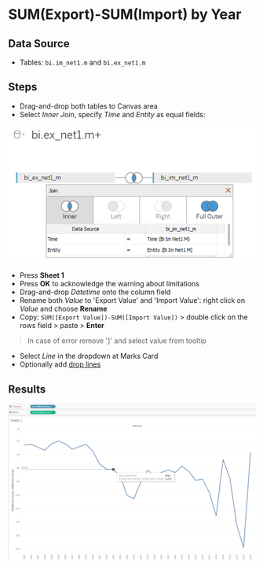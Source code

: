 #  SUM(Export)-SUM(Import) by Year

## Data Source

* Tables: `bi.im_net1.m` and `bi.ex_net1.m`

## Steps

- Drag-and-drop both tables to Canvas area
- Select _Inner Join_, specify _Time_ and _Entity_ as equal fields:

![](../images/join_inner.png)

- Press **Sheet 1**
- Press **OK** to acknowledge the warning about limitations
- Drag-and-drop _Datetime_ onto the column field
- Rename both _Value_ to 'Export Value' and 'Import Value': right click on _Value_ and choose **Rename**
- Copy: `SUM([Export Value])-SUM([Import Value])` > double click on the rows field > paste > **Enter**
> In case of error remove ']' and select value from tooltip
- Select _Line_ in the dropdown at Marks Card
- Optionally add [drop lines](comparision_of_two_metrics_at_one_bar_graph.md#drop-lines)

## Results

![](../images/sum.png)
